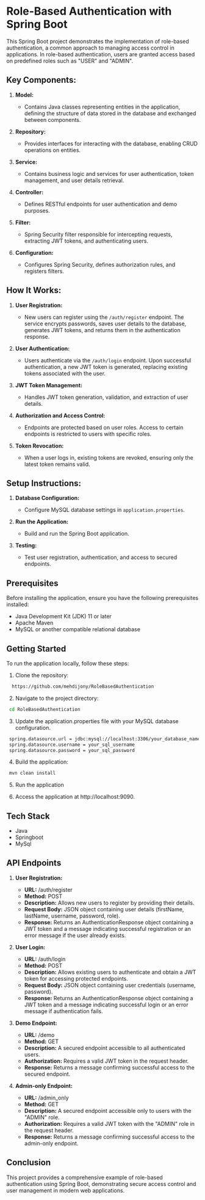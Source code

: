 # Role-Based Authentication with Spring Boot

This Spring Boot project demonstrates the implementation of role-based authentication, a common approach to managing access control in applications. In role-based authentication, users are granted access based on predefined roles such as "USER" and "ADMIN".

## Key Components:

1. **Model:**
   - Contains Java classes representing entities in the application, defining the structure of data stored in the database and exchanged between components.
   
2. **Repository:**
   - Provides interfaces for interacting with the database, enabling CRUD operations on entities.
   
3. **Service:**
   - Contains business logic and services for user authentication, token management, and user details retrieval.
   
4. **Controller:**
   - Defines RESTful endpoints for user authentication and demo purposes.
   
5. **Filter:**
   - Spring Security filter responsible for intercepting requests, extracting JWT tokens, and authenticating users.
   
6. **Configuration:**
   - Configures Spring Security, defines authorization rules, and registers filters.

## How It Works:

1. **User Registration:**
   - New users can register using the `/auth/register` endpoint. The service encrypts passwords, saves user details to the database, generates JWT tokens, and returns them in the authentication response.
   
2. **User Authentication:**
   - Users authenticate via the `/auth/login` endpoint. Upon successful authentication, a new JWT token is generated, replacing existing tokens associated with the user.
   
3. **JWT Token Management:**
   - Handles JWT token generation, validation, and extraction of user details.
   
4. **Authorization and Access Control:**
   - Endpoints are protected based on user roles. Access to certain endpoints is restricted to users with specific roles.
   
5. **Token Revocation:**
   - When a user logs in, existing tokens are revoked, ensuring only the latest token remains valid.

## Setup Instructions:

1. **Database Configuration:**
   - Configure MySQL database settings in `application.properties`.
   
2. **Run the Application:**
   - Build and run the Spring Boot application.
   
3. **Testing:**
   - Test user registration, authentication, and access to secured endpoints.

## Prerequisites 
Before installing the application, ensure you have the following prerequisites installed:

- Java Development Kit (JDK) 11 or later
- Apache Maven
- MySQL or another compatible relational database


## Getting Started

To run the application locally, follow these steps:

1. Clone the repository:

```bash
  https://github.com/mehdijony/RoleBasedAuthentication
```
2. Navigate to the project directory:

```bash
 cd RoleBasedAuthentication
```
3. Update the application.properties file with your MySQL database configuration.

```bash
 spring.datasource.url = jdbc:mysql://localhost:3306/your_database_name
 spring.datasource.username = your_sql_username
 spring.datasource.password = your_sql_password
```

4. Build the application:
```bash
 mvn clean install
```

5. Run the application


6. Access the application at http://localhost:9090.

## Tech Stack

- Java
- Springboot
- MySql

## API Endpoints

1. **User Registration:**
   - **URL:** /auth/register
   - **Method:** POST
   - **Description:** Allows new users to register by providing their details.
   - **Request Body:** JSON object containing user details (firstName, lastName, username, password, role).
   - **Response:** Returns an AuthenticationResponse object containing a JWT token and a message indicating successful registration or an error message if the user already exists.

2. **User Login:**
   - **URL:** /auth/login
   - **Method:** POST
   - **Description:** Allows existing users to authenticate and obtain a JWT token for accessing protected endpoints.
   - **Request Body:** JSON object containing user credentials (username, password).
   - **Response:** Returns an AuthenticationResponse object containing a JWT token and a message indicating successful login or an error message if authentication fails.

3. **Demo Endpoint:**
   - **URL:** /demo
   - **Method:** GET
   - **Description:** A secured endpoint accessible to all authenticated users.
   - **Authorization:** Requires a valid JWT token in the request header.
   - **Response:** Returns a message confirming successful access to the secured endpoint.

4. **Admin-only Endpoint:**
   - **URL:** /admin_only
   - **Method:** GET
   - **Description:** A secured endpoint accessible only to users with the "ADMIN" role.
   - **Authorization:** Requires a valid JWT token with the "ADMIN" role in the request header.
   - **Response:** Returns a message confirming successful access to the admin-only endpoint.


## Conclusion

This project provides a comprehensive example of role-based authentication using Spring Boot, demonstrating secure access control and user management in modern web applications.
